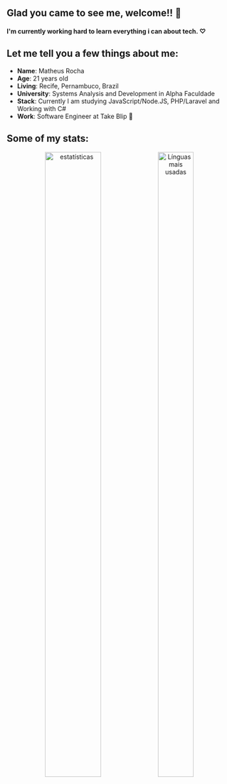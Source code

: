 ## Glad you came to see me, welcome!! 👋

 #### I'm currently working hard to learn everything i can about tech. ♡

## Let me tell you a few things about me:
* **Name**: Matheus Rocha
* **Age**: 21 years old
* **Living**: Recife, Pernambuco, Brazil
* **University**: Systems Analysis and Development in Alpha Faculdade
* **Stack**: Currently I am studying JavaScript/Node.JS, PHP/Laravel and Working with C#
* **Work**: Software Engineer at Take Blip 💙

## Some of my stats:
<p align="center">
<img src="https://github-readme-stats.vercel.app/api?username=Mathz78&show_icons=true&theme=white" alt="estatísticas" width="50%" height="60%"/>

<img src="https://github-readme-stats.vercel.app/api/top-langs/?username=Mathz78&layout=compact" alt="Línguas mais usadas" width="40%" height="60%"/>
</p>

<!--
**Mathz78/Mathz78** is a ✨ _special_ ✨ repository because its `README.md` (this file) appears on your GitHub profile.

Here are some ideas to get you started:
- 🔭 I’m currently working on ...
- 🌱 I’m currently learning ...
- 👯 I’m looking to collaborate on ...
- 🤔 I’m looking for help with ...
- 💬 Ask me about ...
- 📫 How to reach me: ...
- 😄 Pronouns: ...
- ⚡ Fun fact: ...
-->
